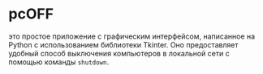 # pcOFF
 это простое приложение с графическим интерфейсом, написанное на Python с использованием библиотеки Tkinter. Оно предоставляет удобный способ выключения компьютеров в локальной сети с помощью команды `shutdown`.
